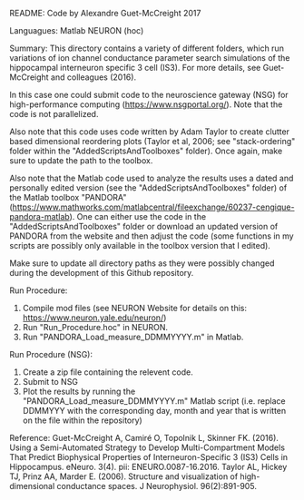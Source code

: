 README:
Code by Alexandre Guet-McCreight
2017

Languagues:
Matlab
NEURON (hoc)

Summary:
This directory contains a variety of different folders, which run variations of ion channel conductance parameter search simulations of the hippocampal interneuron specific 3 cell (IS3). For more details, see Guet-McCreight and colleagues (2016).

In this case one could submit code to the neuroscience gateway (NSG) for high-performance computing (https://www.nsgportal.org/). Note that the code is not parallelized.

Also note that this code uses code written by Adam Taylor to create clutter based dimensional reordering plots (Taylor et al, 2006; see "stack-ordering" folder within the "AddedScriptsAndToolboxes" folder). Once again, make sure to update the path to the toolbox.

Also note that the Matlab code used to analyze the results uses a dated and personally edited version (see the "AddedScriptsAndToolboxes" folder) of the Matlab toolbox "PANDORA" (https://www.mathworks.com/matlabcentral/fileexchange/60237-cengique-pandora-matlab). One can either use the code in the "AddedScriptsAndToolboxes" folder or download an updated version of PANDORA from the website and then adjust the code (some functions in my scripts are possibly only available in the toolbox version that I edited).

Make sure to update all directory paths as they were possibly changed during the development of this Github repository.

Run Procedure:
1. Compile mod files (see NEURON Website for details on this: https://www.neuron.yale.edu/neuron/)
2. Run "Run_Procedure.hoc" in NEURON.
3. Run "PANDORA_Load_measure_DDMMYYYY.m" in Matlab.

Run Procedure (NSG):
1. Create a zip file containing the relevent code.
2. Submit to NSG
3. Plot the results by running the "PANDORA_Load_measure_DDMMYYYY.m" Matlab script (i.e. replace DDMMYYY with the corresponding day, month and year that is written on the file within the repository)

Reference:
Guet-McCreight A, Camiré O, Topolnik L, Skinner FK. (2016). Using a Semi-Automated Strategy to Develop Multi-Compartment Models That Predict Biophysical Properties of Interneuron-Specific 3 (IS3) Cells in Hippocampus. eNeuro. 3(4). pii: ENEURO.0087-16.2016.
Taylor AL, Hickey TJ, Prinz AA, Marder E. (2006). Structure and visualization of high-dimensional conductance spaces. J Neurophysiol. 96(2):891-905.
